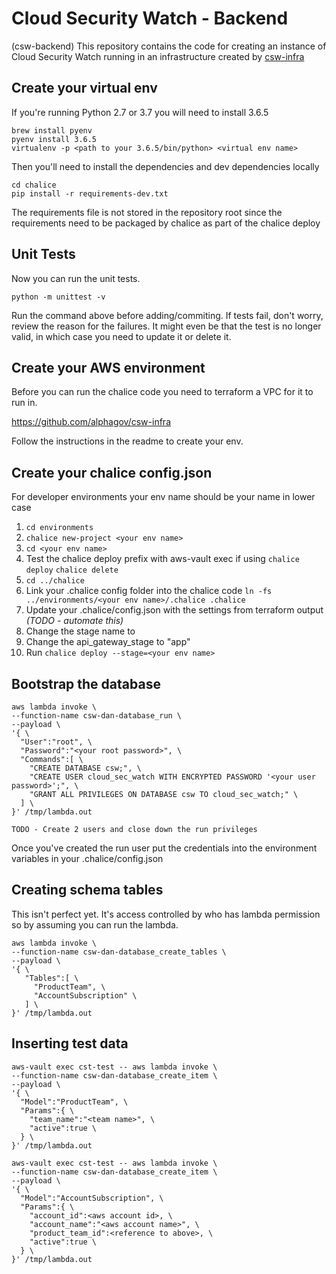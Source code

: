 # Cloud Security Watch - Backend
(csw-backend)
This repository contains the code for creating an 
instance of Cloud Security Watch running in an 
infrastructure created by [csw-infra](https://github.com/alphagov/csw-infra)



## Create your virtual env 

If you're running Python 2.7 or 3.7 you will need to install 3.6.5
 
```
brew install pyenv
pyenv install 3.6.5
virtualenv -p <path to your 3.6.5/bin/python> <virtual env name>
``` 

Then you'll need to install the dependencies and dev dependencies 
locally 

```
cd chalice 
pip install -r requirements-dev.txt
```

The requirements file is not stored in the repository root 
since the requirements need to be packaged by chalice as part 
of the chalice deploy

## Unit Tests

Now you can run the unit tests.

```
python -m unittest -v
```

Run the command above before adding/commiting.
If tests fail, don't worry, review the reason for the failures.
It might even be that the test is no longer valid,
in which case you need to update it or delete it.

## Create your AWS environment 

Before you can run the chalice code you need to terraform a VPC 
for it to run in. 

https://github.com/alphagov/csw-infra

Follow the instructions in the readme to create your env. 

## Create your chalice config.json

For developer environments your env name should be your name in 
lower case

1. `cd environments`
2. `chalice new-project <your env name>`
3. `cd <your env name>`
4. Test the chalice deploy prefix with aws-vault exec if using 
`chalice deploy` `chalice delete` 
5. `cd ../chalice`
6. Link your .chalice config folder into the chalice code 
`ln -fs ../environments/<your env name>/.chalice .chalice`
7. Update your .chalice/config.json with the settings 
from terraform output _(TODO - automate this)_    
8. Change the stage name to <your env name>
9. Change the api_gateway_stage to "app"
10. Run `chalice deploy --stage=<your env name>`

## Bootstrap the database 

```
aws lambda invoke \
--function-name csw-dan-database_run \ 
--payload \
'{ \
  "User":"root", \
  "Password":"<your root password>", \
  "Commands":[ \
    "CREATE DATABASE csw;", \
    "CREATE USER cloud_sec_watch WITH ENCRYPTED PASSWORD '<your user password>';", \
    "GRANT ALL PRIVILEGES ON DATABASE csw TO cloud_sec_watch;" \
  ] \
}' /tmp/lambda.out
```
`TODO - Create 2 users and close down the run privileges`

Once you've created the run user put the credentials into the 
environment variables in your .chalice/config.json

## Creating schema tables 

This isn't perfect yet. It's access controlled by who has lambda permission so by assuming you can run the lambda. 

```
aws lambda invoke \ 
--function-name csw-dan-database_create_tables \ 
--payload \
'{ \
   "Tables":[ \
     "ProductTeam", \
     "AccountSubscription" \
   ] \
}' /tmp/lambda.out
```

## Inserting test data

```
aws-vault exec cst-test -- aws lambda invoke \ 
--function-name csw-dan-database_create_item \ 
--payload \ 
'{ \
  "Model":"ProductTeam", \
  "Params":{ \
    "team_name":"<team name>", \
    "active":true \
  } \
}' /tmp/lambda.out

aws-vault exec cst-test -- aws lambda invoke \
--function-name csw-dan-database_create_item \
--payload \
'{ \
  "Model":"AccountSubscription", \
  "Params":{ \
    "account_id":<aws account id>, \
    "account_name":"<aws account name>", \
    "product_team_id":<reference to above>, \
    "active":true \
  } \
}' /tmp/lambda.out
```

